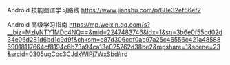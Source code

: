 
Android 技能图谱学习路线
https://www.jianshu.com/p/88e32ef66ef2


Android 高级学习指南
https://mp.weixin.qq.com/s?__biz=MzIyNTY1MDc4NQ==&mid=2247483746&idx=1&sn=3b6e0f55cd02d34e06d281d6bd1c9d9f&chksm=e87d306cdf0ab97a25c46556c421a4858869018117664cf8194c6b73a94ca13e025762d38be2&mpshare=1&scene=23&srcid=0305ugCoc3CJdxWIPj7WxSbd#rd













































